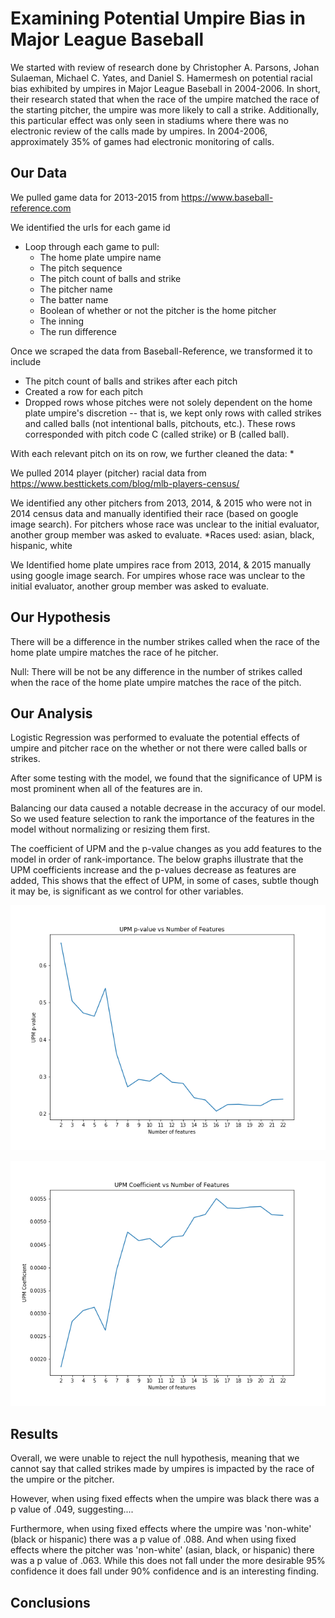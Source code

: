 # Examining Potential Umpire Bias in Major League Baseball

We started with review of research done by Christopher A. Parsons, Johan Sulaeman, Michael C. Yates, and Daniel S. Hamermesh on potential racial bias exhibited by umpires in Major League Baseball in 2004-2006. In short, their research stated that when the race of the umpire matched the race of the starting pitcher, the umpire was more likely to call a strike. Additionally, this particular effect was only seen in stadiums where there was no electronic review of the calls made by umpires. In 2004-2006, approximately 35% of games had electronic monitoring of calls.

## Our Data

We pulled game data for 2013-2015 from https://www.baseball-reference.com

We identified the urls for each game id
* Loop through each game to pull:
	- The home plate umpire name
	- The pitch sequence
	- The pitch count of balls and strike
	- The pitcher name
	- The batter name
	- Boolean of whether or not the pitcher is the home pitcher
	- The inning
	- The run difference

Once we scraped the data from Baseball-Reference, we transformed it to include
* The pitch count of balls and strikes after each pitch
* Created a row for each pitch
* Dropped rows whose pitches were not solely dependent on the home plate umpire's discretion -- that is, we kept only rows with called strikes and called balls (not intentional balls, pitchouts, etc.). These rows corresponded with pitch code C (called strike) or B (called ball).

With each relevant pitch on its on row, we further cleaned the data:
* 

We pulled 2014 player (pitcher) racial data from https://www.besttickets.com/blog/mlb-players-census/

We identified any other pitchers from 2013, 2014, & 2015 who were not in 2014 census data and manually identified their race (based on google image search). For pitchers whose race was unclear to the initial evaluator, another group member was asked to evaluate.
*Races used: asian, black, hispanic, white

We Identified home plate umpires race from 2013, 2014, & 2015 manually using google image search. For umpires whose race was unclear to the initial evaluator, another group member was asked to evaluate.

## Our Hypothesis

There will be a difference in the number strikes called when the race of the home plate umpire matches the race of he pitcher.

Null: There will be not be any difference in the number of strikes called when the race of the home plate umpire matches the race of the pitch.

## Our Analysis

Logistic Regression was performed to evaluate the potential effects of umpire and pitcher race on the whether or not there were called balls or strikes.

After some testing with the model, we found that the significance of UPM is most prominent when all of the features are in.

Balancing our data caused a notable decrease in the accuracy of our model. So we used feature selection to rank the importance of the features in the model without normalizing or resizing them first.

The coefficient of UPM and the p-value changes as you add features to the model in order of rank-importance. The below graphs illustrate that the UPM coefficients increase and the p-values decrease as features are added, This shows that the effect of UPM, in some of cases, subtle though it may be, is significant as we control for other variables.

![UPM p-value vs number of features](https://github.com/AshleyMcGee/MLB/blob/master/images/pval_vs_nfeatures_all.png)

![UPM coefficient vs number of features](https://github.com/AshleyMcGee/MLB/blob/master/images/upm_vs_nfeatures_all.png)

## Results

Overall, we were unable to reject the null hypothesis, meaning that we cannot say that called strikes made by umpires is impacted by the race of the umpire or the pitcher.

However, when using fixed effects when the umpire was black there was a p value of .049, suggesting....

Furthermore, when using fixed effects where the umpire was 'non-white' (black or hispanic) there was a p value of .088. And when using fixed effects where the pitcher was 'non-white' (asian, black, or hispanic) there was a p value of .063. While this does not fall under the more desirable 95% confidence it does fall under 90% confidence and is an interesting finding.

## Conclusions